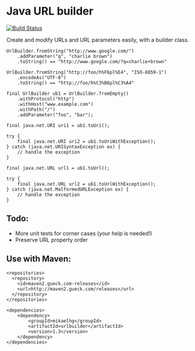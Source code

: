 Java URL builder
================

[![Build Status](https://travis-ci.org/mikaelhg/urlbuilder.png)](https://travis-ci.org/mikaelhg/urlbuilder)

Create and modify URLs and URL parameters easily, with a builder class.

    UrlBuilder.fromString("http://www.google.com/")
        .addParameter("q", "charlie brown")
        .toString() == "http://www.google.com/?q=charlie+brown"

    UrlBuilder.fromString("http://foo/h%F6pl%E4", "ISO-8859-1")
        .encodeAs("UTF-8")
        .toString() == "http://foo/h%C3%B6pl%C3%A4"

    final UrlBuilder ub1 = UrlBuilder.fromEmpty()
        .withProtocol("http")
        .withHost("www.example.com")
        .withPath("/")
        .addParameter("foo", "bar");

    final java.net.URI uri1 = ub1.toUri();

    try {
        final java.net.URI uri2 = ub1.toUriWithException();
    } catch (java.net.URISyntaxException ex) {
        // handle the exception
    }

    final java.net.URL url1 = ub1.toUrl();

    try {
        final java.net.URL url2 = ub1.toUrlWithException();
    } catch (java.net.MalformedURLException ex) {
        // handle the exception
    }

Todo:
-----

* More unit tests for corner cases (your help is needed!)
* Preserve URL property order

Use with Maven:
-----------------------

    <repositories>
      <repository>
        <id>maven2.gueck.com-releases</id>
        <url>http://maven2.gueck.com/releases</url>
      </repository>
    </repositories>

    <dependencies>
        <dependency>
            <groupId>mikaelhg</groupId>
            <artifactId>urlbuilder</artifactId>
            <version>1.3</version>
        </dependency>
    </dependencies>
